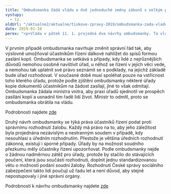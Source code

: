 ```yaml
---
title: "Ombudsmanka žádá vládu o dvě jednoduché změny zákonů s velkým přínosem pro lidi"
vystupy:
  - tz
oldUrl: "/aktualne2/aktualne/tiskove-zpravy-2019/ombudsmanka-zada-vladu-o-dve-jednoduche-zmeny-zakonu-s-velkym-prinosem-pro-lidi/"
date: 2019-01-10
perex: "<p>Vláda v pátek 11. 1. projedná dva návrhy ombudsmanky. Ta vládu žádá o zajištění dvou jednoduchých změn právních předpisů, které však budou mít výrazný pozitivní přínos pro občany při projednávání jejich záležitostí s úřady.</p>"
---
```


<!-- imported from the old website -->

<p>V prvním případě ombudsmanka navrhuje změnit správní řád tak, aby výslovně umožňoval účastníkům řízení dálkové nahlížet do spisů formou zaslání kopií. Ombudsmanka se setkává s případy, kdy lidé z nejrůznějších důvodů nemohou osobně navštívit úřad, u něhož se řízení v jejich věci vede, a nemohou tak uplatnit své právo seznámit se s podklady, na jejichž základě bude úřad rozhodovat. V současné době musí spoléhat pouze na vstřícnost toho kterého úřadu, protože podle zjištění ombudsmanky některé úřady kopie dokumentů účastníkům na žádost zasílají, jiné to však odmítají. Ombudsmanka žádala ministra vnitra, aby praxi úřadů sjednotil ve prospěch zasílání kopií a usnadnil tím řadě lidí život. Ministr to odmítl, proto se ombudsmanka obrátila na vládu. </p> <p>Podrobnosti najdete <a href="https://www.ochrance.cz/aktualne/tiskove-zpravy-2018/ombudsmanka-zada-o-snizeni-byrokracie-a-zatezovani-lidi-pri-nahlizeni-do-spisu/" target="_blank">zde</a></p> <p>Druhý návrh ombudsmanky se týká práva účastníků řízení podat proti správnímu rozhodnutí žalobu. Každý má právo na to, aby jeho záležitost byla projednána nezávislým a nestranným soudem v případě, kdy nesouhlasí s úředním rozhodnutím. Přestože je většina úředních rozhodnutí zákonná, existují i sporné případy. Úřady by na možnost soudního přezkumu měly účastníky řízení upozorňovat. Podle ombudsmanky nejde o žádnou nadměrnou zátěž pro úřady, protože by stačilo do stávajících poučení, která jsou součástí rozhodnutí, doplnit jednu standardizovanou větu o možnosti podání soudní žaloby. Rozhodnutí České správy sociálního zabezpečení takto lidi poučují už řadu let a není důvod, aby stejně nepostupovaly i jiné správní orgány. </p> <p>Podrobnosti k návrhu ombudsmanky najdete <a href="https://www.ochrance.cz/aktualne/tiskove-zpravy-2019/ombudsmanka-zada-vladu-aby-urady-informovaly-obcany-o-moznosti-nezavisleho-soudniho-pre/" target="_blank">zde</a></p>
